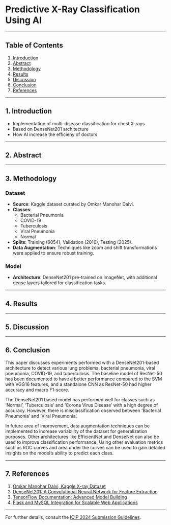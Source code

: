 # **Predictive X-Ray Classification Using AI**

---

## **Table of Contents**  
1. [Introduction](#introduction)  
2. [Abstract](#abstract)  
3. [Methodology](#methodology)  
4. [Results](#results)  
5. [Discussion](#discussion)  
6. [Conclusion](#conclusion)  
7. [References](#references)  

---

## **1. Introduction**  
- Implementation of multi-disease classification for chest X-rays
- Based on DenseNet201 architecture
- How AI increase the efficieny of doctors


---

## **2. Abstract**  


---

## **3. Methodology**  

### **Dataset**  
- **Source**: Kaggle dataset curated by Omkar Manohar Dalvi.  
- **Classes**:  
  - Bacterial Pneumonia  
  - COVID-19  
  - Tuberculosis  
  - Viral Pneumonia  
  - Normal  
- **Splits**: Training (6054), Validation (2016), Testing (2025).  
- **Data Augmentation**: Techniques like zoom and shift transformations were applied to ensure robust training.

### **Model**  
- **Architecture**: DenseNet201 pre-trained on ImageNet, with additional dense layers tailored for classification tasks.  

---

## **4. Results**  


---

## **5. Discussion**  


---

## **6. Conclusion**  
This paper discusses experiments performed with a DenseNet201-based architecture to detect various lung problems: bacterial pneumonia, viral pneumonia, COVID-19, and tuberculosis. The baseline model of ResNet-50 has been documented to have a better performance compared to the SVM with VGG16 features, and a standalone CNN as ResNet-50 had higher accuracy and macro F1-score.

The DenseNet201 based model has performed well for classes such as ‘Normal’, ‘Tuberculosis’ and ‘Corona Virus Disease’ with a high degree of accuracy.  However, there is misclassification observed between ‘Bacterial Pneumonia’ and ‘Viral Pneumonia’. 

In future area of improvement, data augmentation techniques can be implemented to increase variability of the dataset for generalization purposes. Other architectures like EfficientNet and DenseNet can also be used to improve classification performance. Using other evaluation metrics such as ROC curves and area under the curves can be used to gain detailed insights on the model’s ability to predict each class.

---

## **7. References**  
1. [Omkar Manohar Dalvi, Kaggle X-ray Dataset](https://www.kaggle.com/datasets/omkarmanohardalvi/lungs-disease-dataset-4-types/data) 
2. [DenseNet201: A Convolutional Neural Network for Feature Extraction](https://arxiv.org/abs/1608.06993)  
3. [TensorFlow Documentation: Advanced Model Building](https://www.tensorflow.org/guide/keras/functional)  
4. [Flask and MySQL Integration for Scalable Web Applications](https://flask.palletsprojects.com/en/2.3.x/tutorial/database/)

---

For further details, consult the [ICIP 2024 Submission Guidelines](https://icip2024.org).
